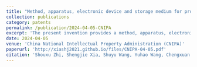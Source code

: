 ```yaml
---
title: "Method, apparatus, electronic device and storage medium for processing mathematical models"
collection: publications
category: patents
permalink: /publication/2024-04-05-CNIPA
excerpt: 'The present invention provides a method, apparatus, electronic device and storage medium for processing a mathematical model, comprising: establishing a first mathematical model of the coverage width of the multibeam bathymetry and the overlap rate between adjacent strips of the corresponding seabed topographic data based on the opening angle of the multibeam transducer, the slope of the slope and the depth of the sea water at the center of the sea area; establishing a second mathematical model of the coverage width of the multibeam bathymetry based on the angle of the direction of the survey line to the normal of the slope of the seabed projected onto the horizontal plane, the angle between the multibeam The second mathematical model of the coverage width of multibeam bathymetry is established based on the angle between the measurement line direction and the projection of the normal direction of the seabed slope on the horizontal plane, the opening angle of the multibeam transducer, the slope of the seabed slope and the depth of the seawater at the center of the sea area; and the measurement cabling of the multibeam survey vessel is determined based on the first and second mathematical models. Based on the parameters of seabed slope, seawater depth and acoustic wave propagation speed, mathematical expressions between the coverage width of multibeam bathymetry and the overlap rate of adjacent strips and these parameters are derived to optimize the completion of the survey line design more accurately.'
date: 2024-04-05
venue: 'China National Intellectual Property Administration (CNIPA)'
paperurl: 'http://xiashj2021.github.io/files/CNIPA-04-05.pdf'
citation: 'Shouxu Zhi, Shengjie Xia, Shuyu Wang, Yuhao Wang, Chengxuan Tian. (2024). &quot;Method, apparatus, electronic device and storage medium for processing mathematical models.&quot; <i>China National Intellectual Property Administration (CNIPA)</i>. CN Patent No. ZL 2024 1 0166444.6.'
---
```


<!--
The contents above will be part of a list of publications, if the user clicks the link for the publication than the contents of section will be rendered as a full page, allowing you to provide more information about the paper for the reader. When publications are displayed as a single page, the contents of the above "citation" field will automatically be included below this section in a smaller font.
-->
